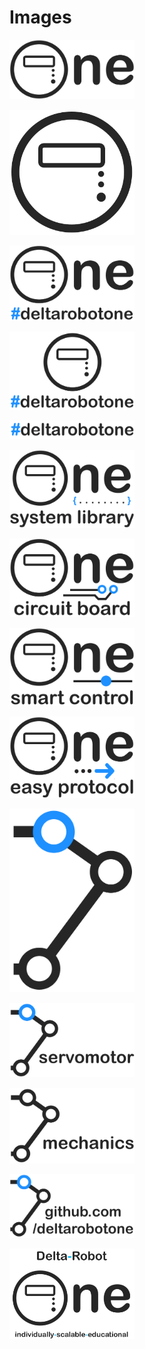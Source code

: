 # Images

[<img src="https://github.com/deltarobotone/image_database/blob/master/logos/logos%20(1).PNG" width="200">](https://raw.githubusercontent.com/deltarobotone/image_database/master/logos/logos%20(1).PNG)

[<img src="https://github.com/deltarobotone/image_database/blob/master/logos/logos%20(2).PNG" width="200">](https://raw.githubusercontent.com/deltarobotone/image_database/master/logos/logos%20(2).PNG)

[<img src="https://github.com/deltarobotone/image_database/blob/master/logos/logos%20(3).PNG" width="200">](https://raw.githubusercontent.com/deltarobotone/image_database/master/logos/logos%20(3).PNG)

[<img src="https://github.com/deltarobotone/image_database/blob/master/logos/logos%20(4).PNG" width="200">](https://raw.githubusercontent.com/deltarobotone/image_database/master/logos/logos%20(4).PNG)

[<img src="https://github.com/deltarobotone/image_database/blob/master/logos/logos%20(5).PNG" width="200">](https://raw.githubusercontent.com/deltarobotone/image_database/master/logos/logos%20(5).PNG)

[<img src="https://github.com/deltarobotone/image_database/blob/master/logos/logos%20(6).PNG" width="200">](https://raw.githubusercontent.com/deltarobotone/image_database/master/logos/logos%20(6).PNG)

[<img src="https://github.com/deltarobotone/image_database/blob/master/logos/logos%20(7).PNG" width="200">](https://raw.githubusercontent.com/deltarobotone/image_database/master/logos/logos%20(7).PNG)

[<img src="https://github.com/deltarobotone/image_database/blob/master/logos/logos%20(8).PNG" width="200">](https://raw.githubusercontent.com/deltarobotone/image_database/master/logos/logos%20(8).PNG)

[<img src="https://github.com/deltarobotone/image_database/blob/master/logos/logos%20(9).PNG" width="200">](https://raw.githubusercontent.com/deltarobotone/image_database/master/logos/logos%20(9).PNG)

[<img src="https://github.com/deltarobotone/image_database/blob/master/logos/logos%20(10).PNG" width="200">](https://raw.githubusercontent.com/deltarobotone/image_database/master/logos/logos%20(10).PNG)

[<img src="https://github.com/deltarobotone/image_database/blob/master/logos/logos%20(11).PNG" width="200">](https://raw.githubusercontent.com/deltarobotone/image_database/master/logos/logos%20(11).PNG)

[<img src="https://github.com/deltarobotone/image_database/blob/master/logos/logos%20(12).PNG" width="200">](https://raw.githubusercontent.com/deltarobotone/image_database/master/logos/logos%20(12).PNG)

[<img src="https://github.com/deltarobotone/image_database/blob/master/logos/logos%20(13).PNG" width="200">](https://raw.githubusercontent.com/deltarobotone/image_database/master/logos/logos%20(13).PNG)

[<img src="https://github.com/deltarobotone/image_database/blob/master/logos/logos%20(14).PNG" width="200">](https://raw.githubusercontent.com/deltarobotone/image_database/master/logos/logos%20(14).PNG)
